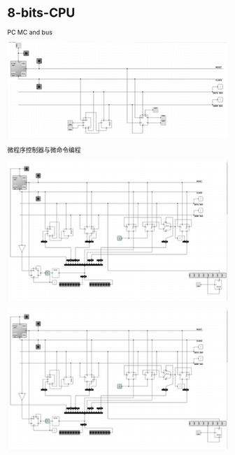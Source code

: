 # 8-bits-CPU

PC MC and bus

![image-20230829223915458](README.assets/image-20230829223915458.png)

微程序控制器与微命令编程

![image-20230831122415911](README.assets/image-20230831122415911.png)

![image-20230831122257095](README.assets/image-20230831122257095.png)
